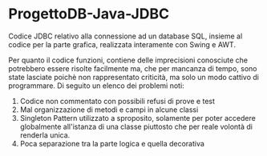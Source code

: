 # ProgettoDB-Java-JDBC
Codice JDBC relativo alla connessione ad un database SQL, insieme al codice per la parte grafica, realizzata interamente con Swing e AWT.

Per quanto il codice funzioni, contiene delle imprecisioni conosciute che potrebbero essere risolte facilmente ma, che per mancanza di tempo, sono state lasciate poichè non rappresentato criticità, ma solo un modo cattivo di programmare. 
Di seguito un elenco dei problemi noti:
1. Codice non commentato con possibili refusi di prove e test
2. Mal organizzazione di metodi e campi in alcune classi
3. Singleton Pattern utilizzato a sproposito, solamente per poter accedere globalmente all'istanza di una classe piuttosto che per reale volontà di renderla unica.
4. Poca separazione tra la parte logica e quella decorativa
